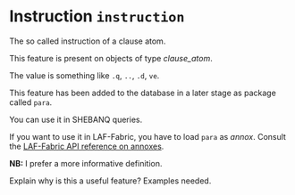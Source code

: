 # Instruction `instruction`

The so called instruction of a clause atom.

This feature is present on objects of type *clause_atom*.

The value is something like `.q`, `..`, `.d`, `ve`.

This feature has been added to the database in a later stage as package called `para`.

You can use it in SHEBANQ queries.

If you want to use it in LAF-Fabric, you have to load `para` as *annox*.
Consult the [LAF-Fabric API reference on annoxes](http://laf-fabric.readthedocs.io/en/latest/texts/API-reference.html#extra-annotation-packages).

**NB:**
I prefer a more informative definition.

Explain why is this a useful feature? Examples needed.

